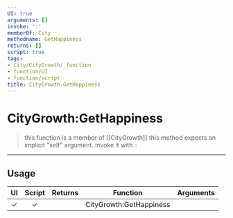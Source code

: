 ```yaml
---
UI: true
arguments: []
invoke: ':'
memberOf: City
methodname: GetHappiness
returns: []
script: true
tags:
- City/CityGrowth/_function
- function/UI
- function/script
title: CityGrowth.GetHappiness
---
```

# CityGrowth:GetHappiness
> this function is a member of [[CityGrowth]]
> this method expects an implicit "self" argument. invoke it with `:`
-----
## Usage
|  UI | Script | Returns | Function | Arguments |
|:---:|:------:|-------:|:--------:|:---------|
|✓|✓||CityGrowth:GetHappiness||
